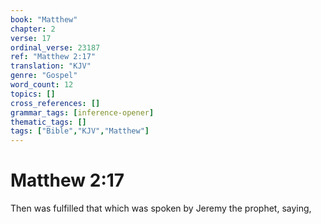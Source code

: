 ```yaml
---
book: "Matthew"
chapter: 2
verse: 17
ordinal_verse: 23187
ref: "Matthew 2:17"
translation: "KJV"
genre: "Gospel"
word_count: 12
topics: []
cross_references: []
grammar_tags: [inference-opener]
thematic_tags: []
tags: ["Bible","KJV","Matthew"]
---
```


# Matthew 2:17

Then was fulfilled that which was spoken by Jeremy the prophet, saying,
